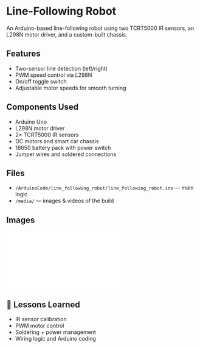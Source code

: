 # Line-Following Robot

An Arduino-based line-following robot using two TCRT5000 IR sensors, an L298N motor driver, and a custom-built chassis.

## Features
- Two-sensor line detection (left/right)
- PWM speed control via L298N
- On/off toggle switch
- Adjustable motor speeds for smooth turning

## Components Used
- Arduino Uno
- L298N motor driver
- 2× TCRT5000 IR sensors
- DC motors and smart car chassis
- 18650 battery pack with power switch
- Jumper wires and soldered connections

## Files
- `/ArduinoCode/line_following_robot/line_following_robot.ino` — main logic
- `/media/` — images & videos of the build

## Images

![robot](media/robot.pdf)


## 🧠 Lessons Learned
- IR sensor calibration
- PWM motor control
- Soldering + power management
- Wiring logic and Arduino coding
